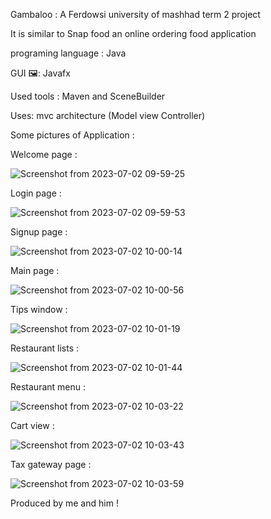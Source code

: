 Gambaloo : A Ferdowsi university of mashhad term 2 project

It is similar to Snap food an online ordering food application

programing language : Java

GUI 🖼: Javafx

Used tools : Maven and SceneBuilder 

Uses: mvc architecture (Model view Controller)

Some pictures of Application :

Welcome page :



![Screenshot from 2023-07-02 09-59-25](https://github.com/AliRje82/Gambaloo/assets/135022735/abf4e432-b901-4c6c-a80e-9dfb2dee4be4)



Login page :



![Screenshot from 2023-07-02 09-59-53](https://github.com/AliRje82/Gambaloo/assets/135022735/4201323a-7fa8-4933-bf63-595743ed0350)



Signup page :



![Screenshot from 2023-07-02 10-00-14](https://github.com/AliRje82/Gambaloo/assets/135022735/d9a1b78e-cb4c-4c5d-ab28-cc7cc21c1981)



Main page :



![Screenshot from 2023-07-02 10-00-56](https://github.com/AliRje82/Gambaloo/assets/135022735/d083f01a-c3db-47a5-a23b-aae513685627)



Tips window :



![Screenshot from 2023-07-02 10-01-19](https://github.com/AliRje82/Gambaloo/assets/135022735/2f081070-1bc6-47b7-917d-d9a8623475ae)



Restaurant lists :



![Screenshot from 2023-07-02 10-01-44](https://github.com/AliRje82/Gambaloo/assets/135022735/7820693f-4ea4-414a-a2dd-c4012d676c4a)



Restaurant menu :



![Screenshot from 2023-07-02 10-03-22](https://github.com/AliRje82/Gambaloo/assets/135022735/488d63be-2bbf-44b8-8a2c-7b69aacdb5a0)



Cart view :



![Screenshot from 2023-07-02 10-03-43](https://github.com/AliRje82/Gambaloo/assets/135022735/120f6026-4687-4df6-965c-fef9483149a2)



Tax gateway page :



![Screenshot from 2023-07-02 10-03-59](https://github.com/AliRje82/Gambaloo/assets/135022735/0d12fb92-1f57-458d-b0f5-ccd6c2a2c732)






Produced by me and him !
